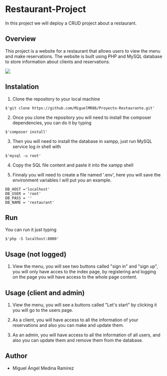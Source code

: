 # Restaurant-Project
In this project we will deploy a CRUD project about a restaurant.

## Overview
This project is a website for a restaurant that allows users to view the menu and make reservations.
The website is built using PHP and MySQL database to store information about clients and reservations.

![](https://i.imgur.com/H6btX4e.jpg)


## Instalation
1. Clone the repository to your local machine
```shell=
$'git clone https://github.com/MiguelMR86/Proyecto-Restaurante.git'
```

2. Once you clone the repository you will need to install the composer dependencies, you can do it by typing
```shell=
$'composer install'
```

3. Then you will need to install the database in xampp, just run MySQL service log in shell with
```shell=
$'mysql -u root'
```

4. Copy the SQL file content and paste it into the xampp shell 

5. Finnaly you will need to create a file named '.env', here you will save the environment variables I will put you an example.
```env=
DB_HOST ='localhost'
DB_USER = 'root'
DB_PASS = ''
DB_NAME = 'restaurant'
```

## Run
You can run it just typing
```shell=
$'php -S localhost:8000'
```


## Usage (not logged)
1. View the menu, you will see two buttons called "sign in" and "sign up", you will only have acces to the index page, by registering and logging on the page you will have access to the whole page content.

## Usage (client and admin) 
1. View the menu, you will see a buttons called "Let's start" by clicking it you will go to 
   the users page.

2. As a client, you will have access to all the information of your reservations and 
   also you can make and update them.

3. As an admin, you will have access to all the information of all users, and also you 
   can update them and remove them from the database.

## Author
- Miguel Ángel Medina Ramírez
